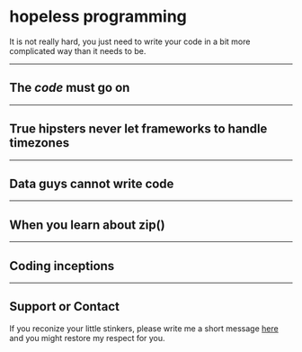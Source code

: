 # hopeless programming


It is not really hard, you just need to write your code in a bit more complicated
way than it needs to be.








---


## The _code_ must go on




---


## True hipsters never let frameworks to handle timezones



---


## Data guys cannot write code


---


## When you learn about zip()





---


## Coding inceptions




---


## Support or Contact

If you reconize your little stinkers, please write me a short message
[here](http://dev/null) and you might restore my respect for you.

